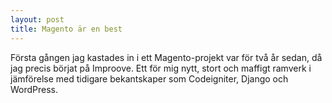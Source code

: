 ```yaml
---
layout: post
title: Magento är en best
---
```


Första gången jag kastades in i ett Magento-projekt var för två år sedan, då jag precis börjat på Improove. Ett för mig nytt, stort och maffigt ramverk i jämförelse med tidigare bekantskaper som Codeigniter, Django och WordPress.
